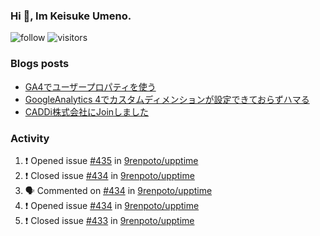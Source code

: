 ### Hi 👋, Im Keisuke Umeno.

<!--
**9renpoto/9renpoto** is a ✨ _special_ ✨ repository because its `README.md` (this file) appears on your GitHub profile.

Here are some ideas to get you started:

- 🔭 I’m currently working on ...
- 🌱 I’m currently learning ...
- 👯 I’m looking to collaborate on ...
- 🤔 I’m looking for help with ...
- 💬 Ask me about ...
- 📫 How to reach me: ...
- 😄 Pronouns: ...
- ⚡ Fun fact: ...
-->

![follow](https://img.shields.io/github/followers/9renpoto?label=Follow&style=social)
![visitors](https://komarev.com/ghpvc/?username=9renpoto&label=Profile%20views&color=0e75b6&style=flat)

### Blogs posts

<!-- BLOG-POST-LIST:START -->
- [GA4でユーザープロパティを使う](https://9renpoto.dev/2021/02/21/google-analytics-4-user-properties/)
- [GoogleAnalytics 4でカスタムディメンションが設定できておらずハマる](https://9renpoto.dev/2021/02/13/google-analytics-4/)
- [CADDi株式会社にJoinしました](https://9renpoto.dev/2020/12/05/join/)
<!-- BLOG-POST-LIST:END -->

### Activity

<!--START_SECTION:activity-->
1. ❗️ Opened issue [#435](https://github.com/9renpoto/upptime/issues/435) in [9renpoto/upptime](https://github.com/9renpoto/upptime)
2. ❗️ Closed issue [#434](https://github.com/9renpoto/upptime/issues/434) in [9renpoto/upptime](https://github.com/9renpoto/upptime)
3. 🗣 Commented on [#434](https://github.com/9renpoto/upptime/issues/434) in [9renpoto/upptime](https://github.com/9renpoto/upptime)
4. ❗️ Opened issue [#434](https://github.com/9renpoto/upptime/issues/434) in [9renpoto/upptime](https://github.com/9renpoto/upptime)
5. ❗️ Closed issue [#433](https://github.com/9renpoto/upptime/issues/433) in [9renpoto/upptime](https://github.com/9renpoto/upptime)
<!--END_SECTION:activity-->

<!--START_SECTION:waka-->
<!--END_SECTION:waka-->
